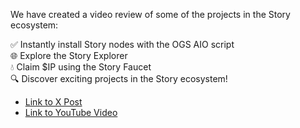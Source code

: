 We have created a video review of some of the projects in the Story ecosystem:

✅ Instantly install Story nodes with the OGS AIO script  
🌐 Explore the Story Explorer  
💧 Claim $IP using the Story Faucet  
🔍 Discover exciting projects in the Story ecosystem!

- [Link to X Post](https://x.com/OriginStake/status/1847611230334439718)
- [Link to YouTube Video](https://www.youtube.com/watch?v=YJZTYYrGnSM)
